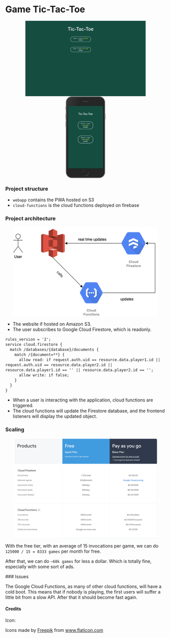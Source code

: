 # Game Tic-Tac-Toe


<div align="center">
  <img src="./docs/tictactoe-desktop.png" alt="desktop illustration" width="75%" align="center" />
</div>
<div align="center">
  <img src="./docs/tictactoe-iphone.png" alt="smartphone illustration" width="25%" align="center" />
</div>

### Project structure

- `webapp` contains the PWA hosted on S3
- `cloud-functions` is the cloud functions deployed on firebase

### Project architecture

<div align="center">
  <img src="./docs/infra.png" alt="architecture" width="90%" align="center" />
</div>

- The website if hosted on Amazon S3.
- The user subscribes to Google Cloud Firestore, which is readonly.

```
rules_version = '2';
service cloud.firestore {
  match /databases/{database}/documents {
    match /{document=**} {
      allow read: if request.auth.uid == resource.data.player1.id || request.auth.uid == resource.data.player2.id || resource.data.player1.id == '' || resource.data.player2.id == '';
      allow write: if false;
    }
  }
}
```

- When a user is interacting with the application, cloud functions are triggered.
- The cloud functions will update the Firestore database, and the frontend listeners will display the updated object.


### Scaling


<div align="center">
  <img src="./docs/pricing.png" alt="scaling" width="90%" align="center" />
</div>

With the free tier, with an average of 15 invocations per game, we can do `125000 / 15 = 8333 games` per month for free.

After that, we can do `~60k games` for less a dollar. Which is totally fine, especially with some sort of ads.

### Issues

The Google Cloud Functions, as many of other cloud functions, will have a cold boot. This means that if nobody is playing, the first users will suffer a little bit from a slow API. After that it should become fast again.


#### Credits
Icon:
<div>Icons made by <a href="https://www.flaticon.com/authors/freepik" title="Freepik">Freepik</a> from <a href="https://www.flaticon.com/" title="Flaticon">www.flaticon.com</a></div>
